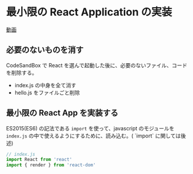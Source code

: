 # 最小限の React Application の実装

[動画](https://youtu.be/Gm4cpigN0bg)

## 必要のないものを消す

CodeSandBox で React を選んで起動した後に、必要のないファイル、コードを削除する。

* index.js の中身を全て消す
* hello.js をファイルごと削除

## 最小限の React App を実装する

ES2015\(ES6\) の記法である `import` を使って、javascript のモジュールを `index.js` の中で使えるようにするために、読み込む。\( \`import\` に関しては後述\)

```js
// index.js
import React from 'react'
import { render } from 'react-dom'
```



